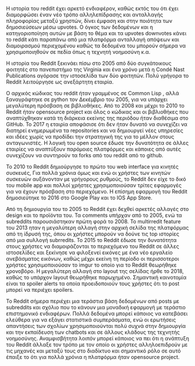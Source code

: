 Η ιστορία του reddit έχει αρκετό ενδιαφέρον, καθώς εκτός του ότι έχει διαμορφώσει έναν νέο τρόπο αλληλεπίδρασης και ανταλλαγής πληροφορίας μεταξύ χρηστών, δίνει έμφαση και στην ποιότητα των δημοσιεύσεων μέσω upvotes. O όγκος των δεδομένων και η κατηγοριοποίηση αυτών με βάση το θέμα και τα upvotes downvotes κάνει το reddit κάτι παραπάνω από μια πλατφόρμα ανταλλαγή απόψεων και διαμοιρασμού περιεχομένου καθώς τα δεδομένα του μπορούν σήμερα να χρησιμοποιηθούν σε πεδία όπως η τεχνητή νοημοσύνη κ.α.

Η ιστορία του Reddit ξεκινάει πίσω στο 2005 από δύο συγκάτοικους φοιτητές στο πανεπιστήμιο της Virginia και ένα χρόνο μετά η  Condé Nast Publications αγόρασε την ιστοσελίδα των δύο φοιτητών. Πολύ γρήγορα το Reddit λειτούργησε ως ανεξάρτητη εταιρία. 

Ο αρχικός κώδικας του reddit ήταν γραμμένος σε Common Lisp , αλλά ξαναγράφτηκε σε python τον Δεκέμβριο του 2005, για να υπάρχει μεγαλύτερη πρόσβαση σε βιβλιοθήκες. Από το 2008 και μέχρι το 2010 το  Reddit ήταν opensource project και όλος ο κώδικας και οι βιβλιοθήκες που αναπτύχθηκαν κατά τη διάρκεια εκείνης της περιόδου ήταν διαθέσιμα στο GitHub.  To 2017 η εταιρία αποφάσισε ότι δεν ήταν δυνατό να συνεχίζει να διατηρεί ενημερωμένα τα repositories και να δημιουργεί νέες υπηρεσίες και ιδέες χωρίς να προδίδει την στρατηγική της για το μέλλον στους ανταγωνιστές. H λογική του open source έδωσε την δυνατότητα σε άλλες εταιρίες να αναπτύξουν παρόμοιες πλατφόρμες και κάποιες από αυτές συνεχίζουν να συντηρούν τα forks από του reddit από το github.

To 2010 το Reddit δημιούργησε το πρώτο του web interface για κινητές συσκευές, Για πολλά χρόνια όμως και ενώ οι χρήστες των κινητών συσκευών αυξάνονταν με γρήγορους ρυθμούς, το Reddit δεν είχε το δικό του mobile app και πολλοί χρήστες χρησιμοποιούσαν τρίτες εφαρμογές για να έχουν πρόσβαση στο περιεχόμενο. Η επίσημη εφαρμογή του Reddit δημοσιεύτηκε το 2016 στο Google Play και το IOS App Store.

Από τη δημιουργία του το 2005 το Reddit έχει δεχθεί αρκετές αλλαγές στο design και το προϊόντα του. Τα comments υπήρχαν από το 2005, ενώ τα subreddits παρουσιάστηκαν πρώτη φορά το 2008. Το multirredit feature του 2013 ηταν η μεγαλύτερη αλλαγή στην αρχική σελίδα της πλατφόρμας από τη ίδρυσή της, όπου οι χρήστες μπορούν να δούνε τις top ιστορίες από μια συλλογή subrredits. To 2015 το Reddit έδωσε την δυνατότητα στους χρήστες να διαμοιράζονται το περιεχόμενο του Reddit σε άλλες ιστοσελίδες και ξεκίνησε να φιλοξενεί εικόνες με ένα νέο εργαλείο ανεβάσματος εικόνων, καθώς μέχρι εκείνη τη περίοδο οι περισσοτεροι χρήστες χρησιμοποιούσαν το imgur το οποίο για τo Reddit θεωρήθηκε χρονοβόρο. Η μεγαλύτερη αλλαγή στο layout της σελίδας ήρθε το 2018, καθώς το υπάρχον layout θεωρήθηκε παρωχημένο.  Σημαντική καινοτομία είναι τα spoiler alerts τα οποία προειδοποιούν τους χρήστες ότι το post μπορεί να περιέχει spoilers.

Το Reddit σήμερα περιέχει μια τεράστια βάση δεδομένων από posts με subreddits και σχόλιο που το κάνουν μια μοναδική εφαρμογή με τεράστιο επιστημονικό ενδιαφέρων. Πολλά δεδομένα μπορεί κάποιος να κατεβάσει ελεύθερα για να εξάγει στατιστικά συμπεράσματα, ενώ οι ερωτήσεις απαντήσεις των σχολίων χρησιμοποιούνται πολύ συχνά στην δημιουργία και την εκπαίδευση των chatbots και σε άλλους κλάδους της τεχνητής νοημοσύνης. Αναμφισβήτητα λοιπόν μπορεί κάποιος να πει ότι η ανάπτυξη του Reddit άλλαξε τον τρόπο με τον οποίο οι χρήστες αλληλοεπιδρούν με τις μηχανές και μεταξύ τους στο διαδίκτυο και σημαντικό ρόλο σε αυτό έπαιξε το ότι για πολλά χρόνια η πλατφόρμα ήταν opensource project.
